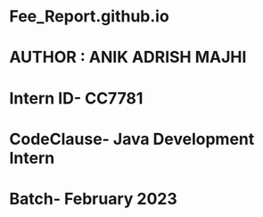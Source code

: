 # Fee_Report.github.io
# AUTHOR : ANIK ADRISH MAJHI
# Intern ID- CC7781
# CodeClause- Java Development Intern
# Batch- February 2023
